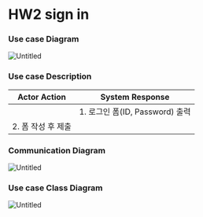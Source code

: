 # HW2 sign in

### Use case Diagram

![Untitled](https://user-images.githubusercontent.com/58579386/168734791-9b826372-1d92-4604-a60e-6dca678e26f3.png)

### Use case Description

| Actor Action | System Response  |
| --- | --- |
|  | 1. 로그인 폼(ID, Password) 출력 |
| 2. 폼 작성 후 제출 |  |

### Communication Diagram

![Untitled](https://user-images.githubusercontent.com/58579386/168734872-bdebd2f3-4c15-4db3-99b6-bb6f9246b643.png)

### Use case Class Diagram

![Untitled](https://user-images.githubusercontent.com/58579386/168734833-7496b177-3d26-48d6-9bb5-5bc635ec47cb.png)
